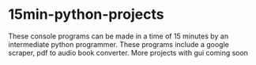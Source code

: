 # 15min-python-projects
These console programs can be made in a time of 15 minutes by an intermediate python programmer. These programs include a google scraper, pdf to audio book converter. More projects with gui coming soon
